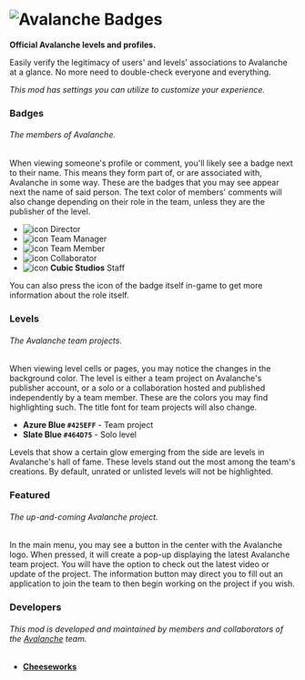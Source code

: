 # ![Avalanche Badges](cubicstudios.avalancheindex/banner.png)
**Official Avalanche levels and profiles.**

Easily verify the legitimacy of users' and levels' associations to Avalanche at a glance. No more need to double-check everyone and everything.

<cy>*This mod has settings you can utilize to customize your experience.*</c>

### Badges
###### The members of Avalanche.
When viewing someone's profile or comment, you'll likely see a badge next to their name. This means they form part of, or are associated with, Avalanche in some way. These are the badges that you may see appear next the name of said person. The text color of members' comments will also change depending on their role in the team, unless they are the publisher of the level.

- ![icon](cubicstudios.avalancheindex/director.png) Director
- ![icon](cubicstudios.avalancheindex/team-manager.png) Team Manager
- ![icon](cubicstudios.avalancheindex/team-member.png) Team Member
- ![icon](cubicstudios.avalancheindex/collaborator.png) Collaborator
- ![icon](cubicstudios.avalancheindex/cubic-studios.png) **Cubic Studios** Staff

You can also press the icon of the badge itself in-game to get more information about the role itself.

### Levels
###### The Avalanche team projects.
When viewing level cells or pages, you may notice the changes in the background color. The level is either a team project on Avalanche's publisher account, or a solo or a collaboration hosted and published independently by a team member. These are the colors you may find highlighting such. The title font for team projects will also change.

- **<cj>Azure Blue</c> `#425EFF`** - Team project
- **<cl>Slate Blue</c> `#464D75`** - Solo level

Levels that show a certain glow emerging from the side are levels in Avalanche's hall of fame. These levels stand out the most among the team's creations. By default, unrated or unlisted levels will not be highlighted.

### Featured
###### The up-and-coming Avalanche project.
In the main menu, you may see a button in the center with the Avalanche logo. When pressed, it will create a pop-up displaying the latest Avalanche team project. You will have the option to check out the latest video or update of the project. The information button may direct you to fill out an application to join the team to then begin working on the project if you wish.

### Developers
###### This mod is developed and maintained by members and collaborators of the [Avalanche](https://avalanche.cubicstudios.xyz/) team.
- **[Cheeseworks](user:6408873)**